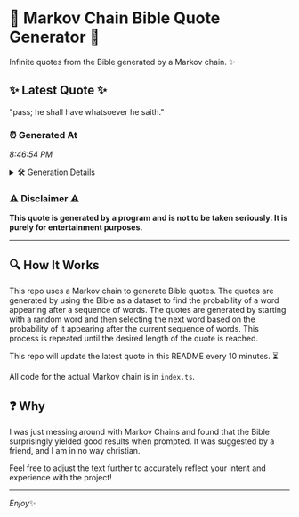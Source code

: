 # 📖 Markov Chain Bible Quote Generator 📖

Infinite quotes from the Bible generated by a Markov chain. ✨

## ✨ Latest Quote ✨
"pass; he shall have whatsoever he saith."

### ⏰ Generated At
*8:46:54 PM*

<details>
    <summary>🛠️ Generation Details</summary>
    <p>
        <strong>🌱 Seed:</strong> pass;<br>
        <strong>🔄 Iterations:</strong> 6<br>
        <strong>📜 Context History:</strong><br>[ pass; ]: he<br>[ pass;, he ]: shall<br>[ pass;, he, shall ]: have<br>[ pass;, he, shall, have ]: whatsoever<br>[ pass;, he, shall, have, whatsoever ]: he<br>[ pass;, he, shall, have, whatsoever, he ]: saith.<br>
    </p>
</details>

### ⚠️ Disclaimer ⚠️
**This quote is generated by a program and is not to be taken seriously. It is purely for entertainment purposes.**

---

## 🔍 How It Works

This repo uses a Markov chain to generate Bible quotes. The quotes are generated by using the Bible as a dataset to find the probability of a word appearing after a sequence of words. The quotes are generated by starting with a random word and then selecting the next word based on the probability of it appearing after the current sequence of words. This process is repeated until the desired length of the quote is reached.

This repo will update the latest quote in this README every 10 minutes. ⏳

All code for the actual Markov chain is in `index.ts`.

## ❓ Why

I was just messing around with Markov Chains and found that the Bible surprisingly yielded good results when prompted. 
It was suggested by a friend, and I am in no way christian.

Feel free to adjust the text further to accurately reflect your intent and experience with the project!

---

*Enjoy*✨
